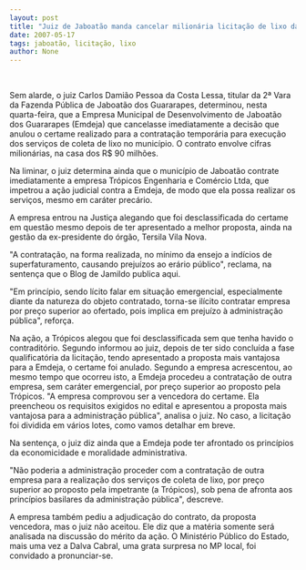 ```yaml
---
layout: post
title: "Juiz de Jaboatão manda cancelar milionária licitação de lixo da Emdeja, por suspeita de superfaturamento"
date: 2007-05-17
tags: jaboatão, licitação, lixo
author: None
---
```

&nbsp;

Sem alarde, o juiz Carlos Dami&atilde;o Pessoa da Costa Lessa, titular da 2&ordf; Vara da Fazenda P&uacute;blica de Jaboat&atilde;o dos Guararapes, determinou, nesta quarta-feira, que a Empresa Municipal de Desenvolvimento de Jaboat&atilde;o dos Guararapes (Emdeja) que cancelasse imediatamente a decis&atilde;o que anulou o certame realizado para a contrata&ccedil;&atilde;o tempor&aacute;ria para execu&ccedil;&atilde;o dos servi&ccedil;os de coleta de lixo no munic&iacute;pio. O contrato envolve cifras milion&aacute;rias, na casa dos R$ 90 milh&otilde;es.

Na liminar, o juiz determina ainda que o munic&iacute;pio de Jaboat&atilde;o contrate imediatamente a empresa Tr&oacute;picos Engenharia e Com&eacute;rcio Ltda, que impetrou a a&ccedil;&atilde;o judicial contra a Emdeja, de modo que ela possa realizar os servi&ccedil;os, mesmo em car&aacute;ter prec&aacute;rio.

A empresa entrou na Justi&ccedil;a alegando que foi desclassificada do certame em quest&atilde;o mesmo depois de ter apresentado a melhor proposta, ainda na gest&atilde;o da ex-presidente do &oacute;rg&atilde;o, Tersila Vila Nova.

"A contrata&ccedil;&atilde;o, na forma realizada, no m&iacute;nimo da ensejo a ind&iacute;cios de superfaturamento, causando preju&iacute;zos ao er&aacute;rio p&uacute;blico", reclama, na senten&ccedil;a que o Blog de Jamildo publica aqui.

"Em princ&iacute;pio, sendo l&iacute;cito falar em situa&ccedil;&atilde;o emergencial, especialmente diante da natureza do objeto contratado, torna-se il&iacute;cito contratar empresa por pre&ccedil;o superior ao ofertado, pois implica em preju&iacute;zo &agrave; administra&ccedil;&atilde;o p&uacute;blica", refor&ccedil;a.

Na a&ccedil;&atilde;o, a Tr&oacute;picos alegou que foi desclassificada sem que tenha havido o contradit&oacute;rio. Segundo informou ao juiz, depois de ter sido conclu&iacute;da a fase qualificat&oacute;ria da licita&ccedil;&atilde;o, tendo apresentado a proposta mais vantajosa para a Emdeja, o certame foi anulado. Segundo a empresa acrescentou, ao mesmo tempo que ocorreu isto, a Emdeja procedeu a contrata&ccedil;&atilde;o de outra empresa, sem car&aacute;ter emergencial, por pre&ccedil;o superior ao proposto pela Tr&oacute;picos. "A empresa comprovou ser a vencedora do certame. Ela preencheou os requisitos exigidos no edital e apresentou a proposta mais vantajosa para a administra&ccedil;&atilde;o p&uacute;blica", analisa o juiz. No caso, a licita&ccedil;&atilde;o foi dividida em v&aacute;rios lotes, como vamos detalhar em breve.

Na senten&ccedil;a, o juiz diz ainda que a Emdeja pode ter afrontado os princ&iacute;pios da economicidade e moralidade administrativa.

"N&atilde;o poderia a administra&ccedil;&atilde;o proceder com a contrata&ccedil;&atilde;o de outra empresa para a realiza&ccedil;&atilde;o dos servi&ccedil;os de coleta de lixo, por pre&ccedil;o superior ao proposto pela impetrante (a Tr&oacute;picos), sob pena de afronta aos princ&iacute;pios basilares da administra&ccedil;&atilde;o p&uacute;blica", descreve.

A empresa tamb&eacute;m pediu a adjudica&ccedil;&atilde;o do contrato, da proposta vencedora, mas o juiz n&atilde;o aceitou. Ele diz que a mat&eacute;ria somente ser&aacute; analisada na discuss&atilde;o do m&eacute;rito da a&ccedil;&atilde;o. O Minist&eacute;rio P&uacute;blico do Estado, mais uma vez a Dalva Cabral, uma grata surpresa no MP local, foi convidado a pronunciar-se.